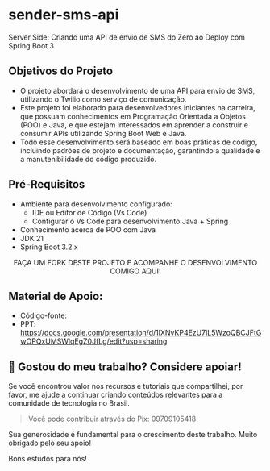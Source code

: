 # sender-sms-api
Server Side: Criando uma API de envio de SMS do Zero ao Deploy com Spring Boot 3

## Objetivos do Projeto

- O projeto abordará o desenvolvimento de uma API para envio de SMS, utilizando o Twilio como serviço de comunicação.
- Este projeto foi elaborado para desenvolvedores iniciantes na carreira, que possuam conhecimentos em Programação Orientada a Objetos (POO) e Java, e que estejam interessados em aprender a construir e consumir APIs utilizando Spring Boot Web e Java. 
- Todo esse desenvolvimento será baseado em boas práticas de código, incluindo padrões de projeto e documentação, garantindo a qualidade e a manutenibilidade do código produzido.

## Pré-Requisitos

- Ambiente para desenvolvimento configurado:
  - IDE ou Editor de Código (Vs Code)
  - Configurar o Vs Code para desenvolvimento Java + Spring
- Conhecimento acerca de POO com Java
- JDK 21
- Spring Boot 3.2.x

<p align="center">FAÇA UM FORK DESTE PROJETO E ACOMPANHE O DESENVOLVIMENTO COMIGO AQUI: </p>

## Material de Apoio:

- Código-fonte:
- PPT: https://docs.google.com/presentation/d/1lXNvKP4EzU7iL5WzoQBCJFtGwOPQxUMSWlqEgZ0JfLg/edit?usp=sharing

## 🌟 Gostou do meu trabalho? Considere apoiar!

Se você encontrou valor nos recursos e tutoriais que compartilhei, por favor, me ajude a continuar criando conteúdos relevantes para a comunidade de tecnologia no Brasil.

> Você pode contribuir através do Pix: 09709105418

Sua generosidade é fundamental para o crescimento deste trabalho. Muito obrigado pelo seu apoio!

Bons estudos para nós!



